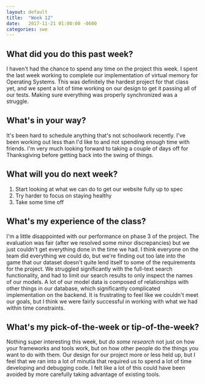 ```yaml
---
layout: default
title:  "Week 12"
date:   2017-11-21 01:00:00 -0600
categories: swe
---
```


## What did you do this past week?
I haven't had the chance to spend any time on the project this week. I spent the last week working to complete our implementation of virtual memory for Operating Systems. This was definitely the hardest project for that class yet, and we spent a lot of time working on our design to get it passing all of our tests. Making sure everything was properly synchronized was a struggle.

## What's in your way?
It's been hard to schedule anything that's not schoolwork recently. I've been working out less than I'd like to and not spending enough time with friends. I'm very much looking forward to taking a couple of days off for Thanksgiving before getting back into the swing of things.

## What will you do next week?
1. Start looking at what we can do to get our website fully up to spec
2. Try harder to focus on staying healthy
3. Take some time off

## What's my experience of the class?
I'm a little disappointed with our performance on phase 3 of the project. The evaluation was fair (after we resolved some minor discrepancies) but we just couldn't get everything done in the time we had. I think everyone on the team did everything we could do, but we're finding out too late into the game that our dataset doesn't quite lend itself to some of the requirements for the project. We struggled significantly with the full-text search functionality, and had to limit our search results to only inspect the names of our models. A lot of our model data is composed of relationships with other things in our database, which significantly complicated implementation on the backend. 
It is frustrating to feel like we couldn't meet our goals, but I think we were fairly successful in working with what we had within time constraints. 

## What's my pick-of-the-week or tip-of-the-week?
Nothing super interesting this week, but *do some research* not just on how your frameworks and tools work, but on how other people do the things you want to do with them. Our design for our project more or less held up, but I feel that we ran into a lot of minutia that required us to spend a lot of time developing and debugging code. I felt like a lot of this could have been avoided by more carefully taking advantage of existing tools.
